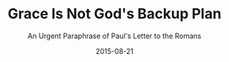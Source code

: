 ---
date: 2015-08-21
dateYear: 2015
isbn: 9781508647768
title: Grace Is Not God's Backup Plan
subtitle: An Urgent Paraphrase of Paul's Letter to the Romans
description: "What follows is not a translation in the ordinary sense of the word. It's more like a paraphrase. Rather than worry over the letter of the text, the goal has been to illuminate the large scale patterns that structure it. The King James Version, for instance, renders Paul's letter with uncanny beauty but is opaque as an argument. Modern translations tend to have the same problem. Their overriding concern is with the letter of the text, not with its logic. As a result, Paul's forest is always getting sacrificed for the sake of his trees. But Paul's work is too important, his good news too urgent, to leave so much of him locked in the first century. We need our renderings to do more than mimic the original, we need them to bleed and breathe. This work argues that the deep logic of Romans comes into sharp focus around a single premise: Paul's claim that grace is not God's backup plan. Paul never quite puts it like this, but he implies it at every turn."
cover: cover-grace-is-not-gods-backup-plan.jpeg
coverGoogle: https://books.google.com/books/content?id=24kbrgEACAAJ&printsec=frontcover&img=1&zoom=1&source=gbs_api
pageCount: 82
authors: Adam S. Miller
publishers: Createspace Independent Pub
published: 2015-02-26
publishedYear: 2015
shelves:
- fiction
---